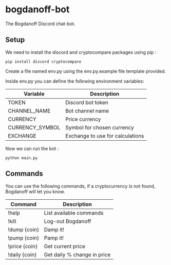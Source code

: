 # bogdanoff-bot
The Bogdanoff Discord chat-bot.

## Setup

We need to install the discord and cryptocompare packages using pip :
```
pip install discord cryptocompare
```
Create a file named env.py using the env.py.example file template provided.

Inside env.py you can define the following environment variables:

| Variable        | Description                        | 
| --------------- | ---------------------------------- |
| TOKEN           | Discord bot token                  |
| CHANNEL_NAME    | Bot channel name                   |
| CURRENCY        | Price currency                     |
| CURRENCY_SYMBOL | Symbol for chosen currency         |
| EXCHANGE        | Exchange to use for calculations   |

Now we can run the bot :
```
python main.py
```

## Commands

You can use the following commands, if a cryptocurrency is not found, Bogdanoff will let you know.

| Command       | Description                        | 
| ------------- | ---------------------------------- |
| !help         | List available commands            |
| !kill         | Log-out Bogdanoff                  |
| !dump {coin}  | Damp it!                           |
| !pump {coin}  | Pamp it!                           |
| !price {coin} | Get current price                  |
| !daily {coin} | Get daily % change in price        |
